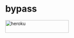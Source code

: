 # bypass



<a href="https://heroku.com/deploy?template=https://github.com/REBEL75/bypass" target="_blank"><img src="https://img.shields.io/badge/DEPLOY%20TO%20HEROKU-blue?style=for-the-badge&logo=heroku" 
height="40px" width="200px" alt="heroku" /></a>
